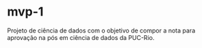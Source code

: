 # mvp-1
Projeto de ciência de dados com o objetivo de compor a nota para aprovação na pós em ciência de dados da PUC-Rio.

